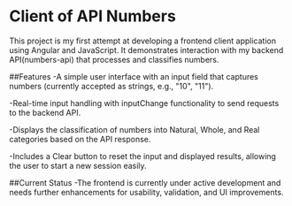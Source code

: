 # Client of API Numbers

This project is my first attempt at developing a frontend client application using Angular and JavaScript. It demonstrates interaction with my backend API(numbers-api) that processes and classifies numbers.

##Features
-A simple user interface with an input field that captures numbers (currently accepted as strings, e.g., "10", "11").

-Real-time input handling with inputChange functionality to send requests to the backend API.

-Displays the classification of numbers into Natural, Whole, and Real categories based on the API response.

-Includes a Clear button to reset the input and displayed results, allowing the user to start a new session easily.

##Current Status
-The frontend is currently under active development and needs further enhancements for usability, validation, and UI improvements.
